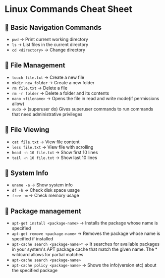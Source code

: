 # Linux Commands Cheat Sheet

## 🔹 Basic Navigation Commands
- `pwd` → Print current working directory
- `ls` → List files in the current directory
- `cd <directory>` → Change directory

## 🔹 File Management
- `touch file.txt` → Create a new file
- `mkdir new_folder` → Create a new folder
- `rm file.txt` → Delete a file
- `rm -r folder` → Delete a folder and its contents
- `nano <filename>` → Opens the file in read and write mode(if permissions allow)
- `sudo` → (superuser do) Gives superuser commands to run commands that need administrative privileges

## 🔹 File Viewing
- `cat file.txt` → View file content
- `less file.txt` → View file with scrolling
- `head -n 10 file.txt` → Show first 10 lines
- `tail -n 10 file.txt` → Show last 10 lines

## 🔹 System Info
- `uname -a` → Show system info
- `df -h` → Check disk space usage
- `free -m` → Check memory usage

## 🔹 Package management 
- `apt-get install <package-name>` → Installs the package whose name is specified
- `apt-get remove <package-name>` → Removes the package whose name is specified if installed
- `apt-cache search <package-name>*` → It searches for available packages in your system's APT package cache that match the
 given name. The * wildcard allows for partial matches
- `apt-cache search <package-name>`
- `apt-cache policy <package-name>` → Shows the info(version etc) about the specified package


